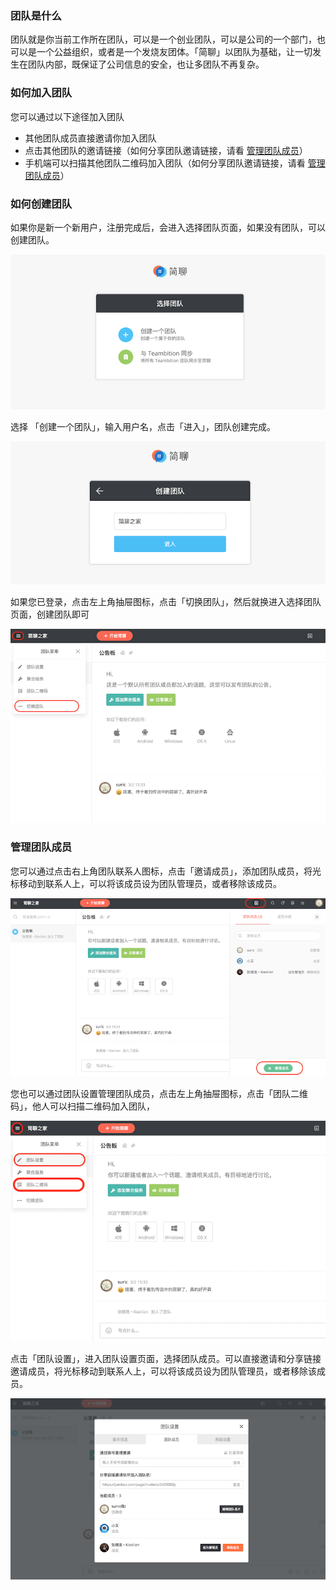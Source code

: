 ### 团队是什么

团队就是你当前工作所在团队，可以是一个创业团队，可以是公司的一个部门，也可以是一个公益组织，或者是一个发烧友团体。「简聊」以团队为基础，让一切发生在团队内部，既保证了公司信息的安全，也让多团队不再复杂。

### 如何加入团队

您可以通过以下途径加入团队

* 其他团队成员直接邀请你加入团队
* 点击其他团队的邀请链接（如何分享团队邀请链接，请看 [管理团队成员](#管理团队成员)）
* 手机端可以扫描其他团队二维码加入团队（如何分享团队邀请链接，请看 [管理团队成员](#管理团队成员)）

### 如何创建团队

如果你是新一个新用户，注册完成后，会进入选择团队页面，如果没有团队，可以创建团队。

![](../images/1-2-1.png)

选择 「创建一个团队」，输入用户名，点击「进入」，团队创建完成。

![](../images/1-2-2.png)

如果您已登录，点击左上角抽屉图标，点击「切换团队」，然后就换进入选择团队页面，创建团队即可

![](../images/1-2-3.png)

### <a name="管理团队成员"></a>管理团队成员

您可以通过点击右上角团队联系人图标，点击「邀请成员」，添加团队成员，将光标移动到联系人上，可以将该成员设为团队管理员，或者移除该成员。

![](../images/1-2-5.png)

您也可以通过团队设置管理团队成员，点击左上角抽屉图标，点击「团队二维码」，他人可以扫描二维码加入团队，

![](../images/1-2-6.png)

点击「团队设置」，进入团队设置页面，选择团队成员。可以直接邀请和分享链接邀请成员，将光标移动到联系人上，可以将该成员设为团队管理员，或者移除该成员。

![](../images/1-2-7.png)






